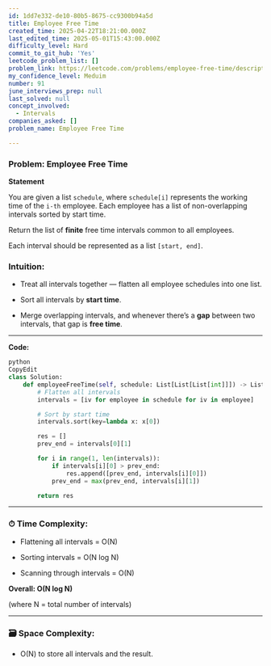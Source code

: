 ```yaml
---
id: 1dd7e332-de10-80b5-8675-cc9300b94a5d
title: Employee Free Time
created_time: 2025-04-22T18:21:00.000Z
last_edited_time: 2025-05-01T15:43:00.000Z
difficulty_level: Hard
commit_to_git_hub: 'Yes'
leetcode_problem_list: []
problem_link: https://leetcode.com/problems/employee-free-time/description/
my_confidence_level: Meduim
number: 91
june_interviews_prep: null
last_solved: null
concept_involved:
  - Intervals
companies_asked: []
problem_name: Employee Free Time

---
```


### **Problem: Employee Free Time**

**Statement**

You are given a list `schedule`, where `schedule[i]` represents the working time of the `i-th` employee. Each employee has a list of non-overlapping intervals sorted by start time.

Return the list of **finite** free time intervals common to all employees.

Each interval should be represented as a list `[start, end]`.

### **Intuition:**

*   Treat all intervals together — flatten all employee schedules into one list.

*   Sort all intervals by **start time**.

*   Merge overlapping intervals, and whenever there’s a **gap** between two intervals, that gap is **free time**.

***

**Code:**

```python
python
CopyEdit
class Solution:
    def employeeFreeTime(self, schedule: List[List[List[int]]]) -> List[List[int]]:
        # Flatten all intervals
        intervals = [iv for employee in schedule for iv in employee]

        # Sort by start time
        intervals.sort(key=lambda x: x[0])

        res = []
        prev_end = intervals[0][1]

        for i in range(1, len(intervals)):
            if intervals[i][0] > prev_end:
                res.append([prev_end, intervals[i][0]])
            prev_end = max(prev_end, intervals[i][1])

        return res


```

***

### ⏱ **Time Complexity:**

*   Flattening all intervals = O(N)

*   Sorting intervals = O(N log N)

*   Scanning through intervals = O(N)

**Overall: O(N log N)**

(where N = total number of intervals)

***

### 🗃 **Space Complexity:**

*   O(N) to store all intervals and the result.
